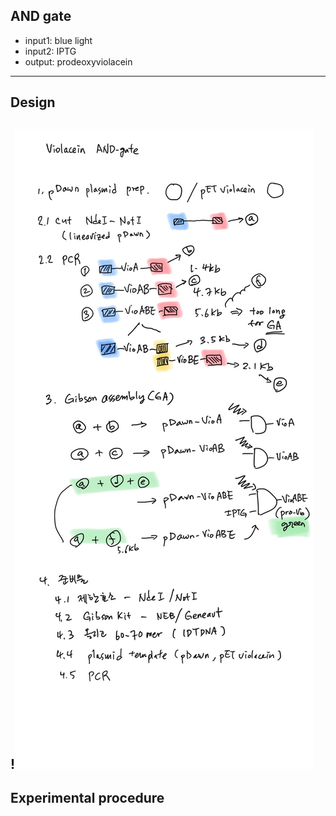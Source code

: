## AND gate
* input1: blue light
* input2: IPTG
* output: prodeoxyviolacein
---
## Design
!<img src="vio-procedure.jpeg" alt="experimental procedure">
---
## Experimental procedure
